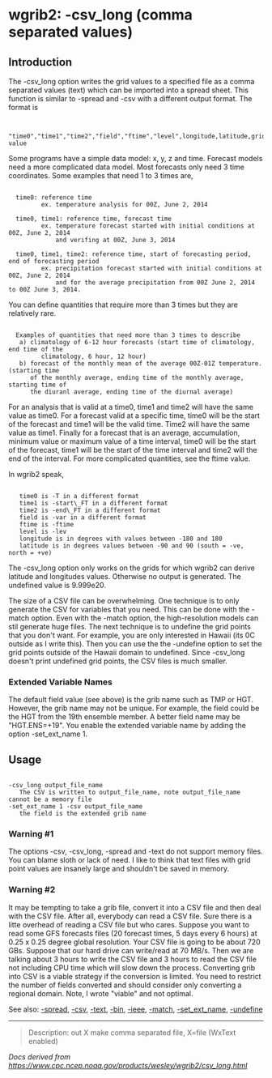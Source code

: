 # wgrib2: -csv_long (comma separated values)

## Introduction

The -csv_long option writes the grid values to a specified
file as a comma separated values (text) which can be imported into a
spread sheet. This function is similar to
-spread and -csv
with a different output format. The format is

```

   "time0","time1","time2","field","ftime","level",longitude,latitude,grid-value

```

Some programs have a simple data model: x, y, z and time. Forecast models
need a more complicated data model. Most forecasts only need
3 time coordinates. Some examples that need 1 to 3 times are,

```

  time0: reference time
         ex. temperature analysis for 00Z, June 2, 2014

  time0, time1: reference time, forecast time
         ex. temperature forecast started with initial conditions at 00Z, June 2, 2014
             and verifing at 00Z, June 3, 2014

  time0, time1, time2: reference time, start of forecasting period, end of forecasting period
         ex. precipitation forecast started with initial conditions at 00Z, June 2, 2014
             and for the average precipitation from 00Z June 2, 2014 to 00Z June 3, 2014.

```

You can define quantities that require more than 3 times but they are
relatively rare.

```

  Examples of quantities that need more than 3 times to describe
   a) climatology of 6-12 hour forecasts (start time of climatology, end time of the
         climatology, 6 hour, 12 hour)
   b) forecast of the monthly mean of the average 00Z-01Z temperature. (starting time
      of the monthly average, ending time of the monthly average, starting time of
      the diuranl average, ending time of the diurnal average)

```

For an analysis that is valid at a time0, time1 and time2 will
have the same value as time0. For a forecast valid at a
specific time, time0 will be the start of the forecast and
time1 will be the valid time. Time2 will have the same value
as time1. Finally for a forecast that is an average, accumulation,
minimum value or maximum value of a time interval, time0
will be the start of the forecast, time1 will be the start
of the time interval and time2 will the end of the interval.
For more complicated quantities, see the ftime value.

In wgrib2 speak,

```

   time0 is -T in a different format
   time1 is -start\_FT in a different format
   time2 is -end\_FT in a different format
   field is -var in a different format
   ftime is -ftime
   level is -lev
   longitude is in degrees with values between -180 and 180
   latitude is in degrees values between -90 and 90 (south = -ve, north = +ve)

```

The -csv_long option only works on the grids
for which wgrib2 can derive latitude and longitudes values.
Otherwise no output is generated. The undefined value is 9.999e20.

The size of a CSV file can be overwhelming. One technique is to
only generate the CSV for variables that you need. This can be
done with the -match option. Even with
the -match option, the high-resolution
models can stil generate huge files. The next technique is
to undefine the grid points that you don't want. For example,
you are only interested in Hawaii (its 0C outside as I write
this). Then you can use the the -undefine option
to set the grid points outside of the Hawaii domain to undefined.
Since -csv_long doesn't print undefined
grid points, the CSV files is much smaller.

### Extended Variable Names

The default field value (see above) is the grib name such as TMP or HGT.
However, the grib name may not be unique. For example, the field could be
the HGT from the 19th ensemble member. A better field name may be
"HGT.ENS=+19". You enable the extended variable name by adding the option
-set_ext_name 1.

## Usage

```

-csv_long output_file_name
   The CSV is written to output_file_name, note output_file_name cannot be a memory file
-set_ext_name 1 -csv output_file_name
   the field is the extended grib name

```

### Warning #1

The options -csv,
-csv_long,
-spread and
-text do not support memory files.
You can blame sloth or lack of need. I like to think that
text files with grid point values are insanely large
and shouldn't be saved in memory.

### Warning #2

It may be tempting to take a grib file, convert it into a CSV file
and then deal with the CSV file. After all, everybody can read
a CSV file. Sure there is a litte overhead of reading a CSV file
but who cares. Suppose you want to read some GFS forecasts files
(20 forecast times, 5 days every 6 hours) at 0.25 x 0.25 degree global resolution.
Your CSV file is going to be about 720 GBs. Suppose that our hard
drive can write/read at 70 MB/s. Then we are talking about 3 hours to
write the CSV file and 3 hours to read the CSV file not including CPU time
which will slow down the process. Converting grib into CSV is a
viable strategy if the conversion is limited. You need to restrict
the number of fields converted and should consider only converting
a regional domain. Note, I wrote "viable" and not optimal.

See also:
[-spread](./spread.md),
[-csv](./csv.md),
[-text](./text.md),
[-bin](./bin.md),
[-ieee](./ieee.md),
[-match](./match.md),
[-set_ext_name](./set_ext_name.md),
[-undefine](./undefine.md)

---

> Description: out X make comma separated file, X=file (WxText enabled)

_Docs derived from <https://www.cpc.ncep.noaa.gov/products/wesley/wgrib2/csv_long.html>_
